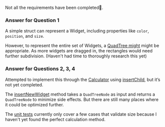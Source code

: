 
Not all the requirements have been completed🙇.

### Answer for Question 1

A simple struct can represent a Widget, including properties like `color`, `position`, and `size`. 

However, to represent the entire set of Widgets, a [QuadTree might](https://en.wikipedia.org/wiki/Quadtree) might be appropriate. As more widgets are dragged in, the rectangles would need further subdivision. (Haven't had time to thoroughly research this yet)


### Answer for Questions 2, 3, 4

Attempted to implement this through the [Calculator](https://github.com/GenerativeHuman/Widgets/blob/main/Widgets/UseCases/Calculator.swift) using [insertChild](https://github.com/GenerativeHuman/Widgets/blob/main/Widgets/Entities/QuadTreeNode.swift#L45), but it’s not yet completed. 

The [insertNewWidget](https://github.com/GenerativeHuman/Widgets/blob/main/Widgets/UseCases/Calculator.swift#L13C63-L13C75) method takes a `QuadTreeNode` as input and returns a `QuadTreeNode` to minimize side effects. But there are still many places where it could be optimized further.

The [unit tests](https://github.com/GenerativeHuman/Widgets/blob/main/WidgetsTests/CalculatorTests.swift) currently only cover a few cases that validate size because I haven't yet found the perfect calculation method.
